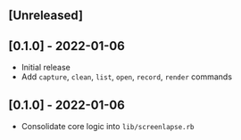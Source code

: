 ## [Unreleased]

## [0.1.0] - 2022-01-06

- Initial release
- Add `capture`, `clean`, `list`, `open`, `record`, `render` commands

## [0.1.0] - 2022-01-06
- Consolidate core logic into `lib/screenlapse.rb`